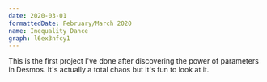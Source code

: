 ```yaml
---
date: 2020-03-01
formattedDate: February/March 2020
name: Inequality Dance
graph: l6ex3nfcy1
---
```


This is the first project I've done after discovering the power of parameters in Desmos. It's actually a total chaos but it's fun to look at it.